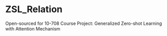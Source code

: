 # ZSL_Relation
Open-sourced for 10-708 Course Project: Generalized Zero-shot Learning with Attention Mechanism

